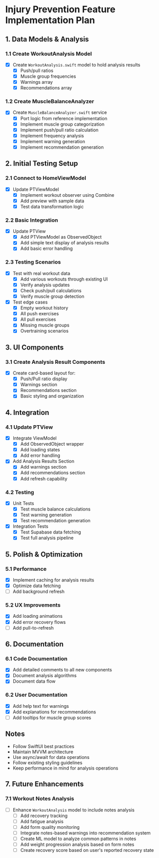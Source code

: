 # Injury Prevention Feature Implementation Plan

## 1. Data Models & Analysis

### 1.1 Create WorkoutAnalysis Model
- [x] Create `WorkoutAnalysis.swift` model to hold analysis results
  - [x] Push/pull ratios
  - [x] Muscle group frequencies
  - [x] Warnings array
  - [x] Recommendations array

### 1.2 Create MuscleBalanceAnalyzer
- [x] Create `MuscleBalanceAnalyzer.swift` service
  - [x] Port logic from reference implementation
  - [x] Implement muscle group categorization
  - [x] Implement push/pull ratio calculation
  - [x] Implement frequency analysis
  - [x] Implement warning generation
  - [x] Implement recommendation generation

## 2. Initial Testing Setup

### 2.1 Connect to HomeViewModel
- [x] Update PTViewModel
  - [x] Implement workout observer using Combine
  - [x] Add preview with sample data
  - [x] Test data transformation logic

### 2.2 Basic Integration
- [x] Update PTView
  - [x] Add PTViewModel as ObservedObject
  - [x] Add simple text display of analysis results
  - [x] Add basic error handling

### 2.3 Testing Scenarios
- [x] Test with real workout data
  - [x] Add various workouts through existing UI
  - [x] Verify analysis updates
  - [x] Check push/pull calculations
  - [x] Verify muscle group detection
- [x] Test edge cases
  - [x] Empty workout history
  - [x] All push exercises
  - [x] All pull exercises
  - [x] Missing muscle groups
  - [x] Overtraining scenarios

## 3. UI Components

### 3.1 Create Analysis Result Components
- [x] Create card-based layout for:
  - [x] Push/Pull ratio display
  - [x] Warnings section
  - [x] Recommendations section
  - [x] Basic styling and organization

## 4. Integration

### 4.1 Update PTView
- [x] Integrate ViewModel
  - [x] Add ObservedObject wrapper
  - [x] Add loading states
  - [x] Add error handling

- [x] Add Analysis Results Section
  - [x] Add warnings section
  - [x] Add recommendations section
  - [x] Add refresh capability

### 4.2 Testing
- [x] Unit Tests
  - [x] Test muscle balance calculations
  - [x] Test warning generation
  - [x] Test recommendation generation

- [x] Integration Tests
  - [x] Test Supabase data fetching
  - [x] Test full analysis pipeline

## 5. Polish & Optimization

### 5.1 Performance
- [x] Implement caching for analysis results
- [x] Optimize data fetching
- [ ] Add background refresh

### 5.2 UX Improvements
- [x] Add loading animations
- [x] Add error recovery flows
- [ ] Add pull-to-refresh

## 6. Documentation

### 6.1 Code Documentation
- [x] Add detailed comments to all new components
- [x] Document analysis algorithms
- [x] Document data flow

### 6.2 User Documentation
- [x] Add help text for warnings
- [x] Add explanations for recommendations
- [ ] Add tooltips for muscle group scores

## Notes
- Follow SwiftUI best practices
- Maintain MVVM architecture
- Use async/await for data operations
- Follow existing styling guidelines
- Keep performance in mind for analysis operations

## 7. Future Enhancements

### 7.1 Workout Notes Analysis
- [ ] Enhance `WorkoutAnalysis` model to include notes analysis
  - [ ] Add recovery tracking
  - [ ] Add fatigue analysis
  - [ ] Add form quality monitoring
  - [ ] Integrate notes-based warnings into recommendation system
  - [ ] Create ML model to analyze common patterns in notes
  - [ ] Add weight progression analysis based on form notes
  - [ ] Create recovery score based on user's reported recovery state 